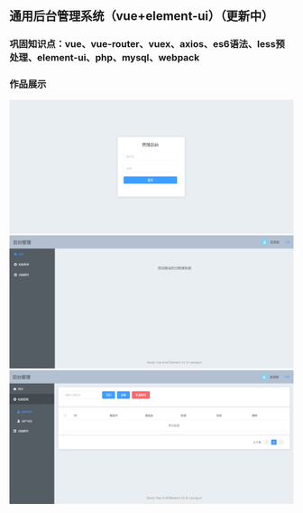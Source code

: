 ## 通用后台管理系统（vue+element-ui）（更新中）

### 巩固知识点：vue、vue-router、vuex、axios、es6语法、less预处理、element-ui、php、mysql、webpack

### 作品展示
![cms-login](https://github.com/caicaijun007/xiaocaicai07.github.io/blob/master/cms-login.png)
![cms-home](https://github.com/caicaijun007/xiaocaicai07.github.io/blob/master/cms-home.png)
![cms-role](https://github.com/caicaijun007/xiaocaicai07.github.io/blob/master/cms-role.png)

